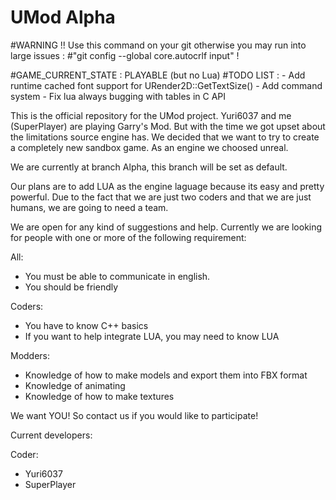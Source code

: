 # UMod Alpha

#WARNING !! Use this command on your git otherwise you may run into large issues :
#"git config --global core.autocrlf input" !

#GAME_CURRENT_STATE : PLAYABLE (but no Lua)
#TODO LIST :
	- Add runtime cached font support for URender2D::GetTextSize()
	- Add command system
	- Fix lua always bugging with tables in C API

This is the official repository for the UMod project.
Yuri6037 and me (SuperPlayer) are playing Garry's Mod. But with the time we got upset about the limitations source engine has.
We decided that we want to try to create a completely new sandbox game. As an engine we choosed unreal.

We are currently at branch Alpha, this branch will be set as default.

Our plans are to add LUA as the engine laguage because its easy and pretty powerful.
Due to the fact that we are just two coders and that we are just humans, we are going to need a team.

We are open for any kind of suggestions and help.
Currently we are looking for people with one or more of the following requirement:


All:
- You must be able to communicate in english.
- You should be friendly

Coders:
- You have to know C++ basics
- If you want to help integrate LUA, you may need to know LUA

Modders:
- Knowledge of how to make models and export them into FBX format
- Knowledge of animating
- Knowledge of how to make textures


We want YOU!
So contact us if you would like to participate!


Current developers:

Coder:
- Yuri6037
- SuperPlayer
